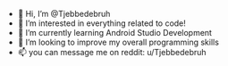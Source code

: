- 👋 Hi, I’m @Tjebbedebruh
- 👀 I’m interested in everything related to code!
- 🌱 I’m currently learning Android Studio Development 
- 💞️ I’m looking to improve my overall programming skills
- 📫 you can message me on reddit: u/Tjebbedebruh 


